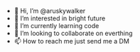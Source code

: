 - 👋 Hi, I’m @aruskywalker
- 👀 I’m interested in bright future
- 🌱 I’m currently learning code
- 💞️ I’m looking to collaborate on everthing
- 📫 How to reach me just send me a DM

<!---
aruskywalker/aruskywalker is a ✨ special ✨ repository because its `README.md` (this file) appears on your GitHub profile.
You can click the Preview link to take a look at your changes.
--->
